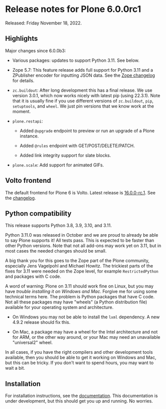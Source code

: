 # Release notes for Plone 6.0.0rc1

Released: Friday November 18, 2022.

## Highlights

Major changes since 6.0.0b3:

* Various packages: updates to support Python 3.11.  See below.

* Zope 5.7: This feature release adds full support for Python 3.11 and a ZPublisher encoder for inputting JSON data.
  See the [Zope changelog](https://github.com/zopefoundation/Zope/blob/5.7/CHANGES.rst) for details.

* `zc.buildout`: After long development this has a final release.  We use version 3.0.1, which now works nicely with latest pip (using 22.3.1).
  Note that it is usually fine if you use different versions of `zc.buildout`, `pip`, `setuptools`, and `wheel`.  We just pin versions that we know work at the moment.

* `plone.restapi`:

  * Added `@upgrade` endpoint to preview or run an upgrade of a Plone instance.

  * Added `@rules` endpoint with GET/POST/DELETE/PATCH.

  * Added link integrity support for slate blocks.

* `plone.scale`: Add support for animated GIFs.


## Volto frontend

The default frontend for Plone 6 is Volto. Latest release is [16.0.0-rc.1](https://www.npmjs.com/package/@plone/volto/v/16.0.0-rc.1).
See the [changelog](https://github.com/plone/volto/blob/16.0.0-rc.1/CHANGELOG.md).


## Python compatibility

This release supports Python 3.8, 3.9, 3.10, and 3.11.

Python 3.11.0 was released in October and we are proud to already be able to say Plone supports it!  All tests pass.
This is expected to be faster than other Python versions.
Note that not all add-ons may work yet on 3.11, but in most cases the needed changes should be small.

A big thank you for this goes to the Zope part of the Plone community, especially Jens Vagelpohl and Michael Howitz.
The trickiest parts of the fixes for 3.11 were needed on the Zope level, for example `RestrictedPython` and packages with C code.

A word of warning: Plone on 3.11 should work fine on Linux, but you may have *trouble installing it on Windows and Mac*.
Forgive me for using some technical terms here.
The problem is Python packages that have C code.  Not all these packages may have "wheels" (a Python distribution file) available for your operating system and architecture.

* On Windows you may not be able to install the `lxml` dependency.  A new 4.9.2 release should fix this.

* On Mac, a package may have a wheel for the Intel architecture and not for ARM, or the other way around, or your Mac may need an unavailable "universal2" wheel.

In all cases, if you have the right compilers and other development tools available, then you should be able to get it working on Windows and Mac, but this can be tricky.  If you don't want to spend hours, you may want to wait a bit.


## Installation

For installation instructions, see the [documentation](https://6.dev-docs.plone.org/install/index.html).
This documentation is under development, but this should get you up and running.  No worries.
